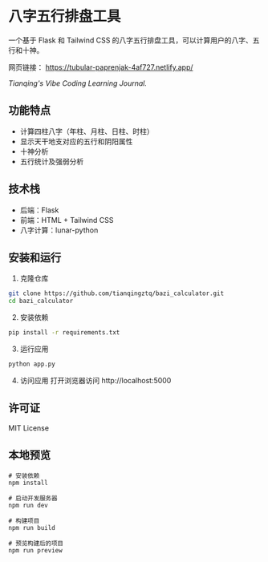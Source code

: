 # 八字五行排盘工具

一个基于 Flask 和 Tailwind CSS 的八字五行排盘工具，可以计算用户的八字、五行和十神。

网页链接：
https://tubular-paprenjak-4af727.netlify.app/

_Tianqing's Vibe Coding Learning Journal._

## 功能特点

- 计算四柱八字（年柱、月柱、日柱、时柱）
- 显示天干地支对应的五行和阴阳属性
- 十神分析
- 五行统计及强弱分析

## 技术栈

- 后端：Flask
- 前端：HTML + Tailwind CSS
- 八字计算：lunar-python

## 安装和运行

1. 克隆仓库
```bash
git clone https://github.com/tianqingztq/bazi_calculator.git
cd bazi_calculator
```

2. 安装依赖
```bash
pip install -r requirements.txt
```

3. 运行应用
```bash
python app.py
```

4. 访问应用
打开浏览器访问 http://localhost:5000

## 许可证

MIT License 


## 本地预览
```
# 安装依赖
npm install

# 启动开发服务器
npm run dev

# 构建项目
npm run build

# 预览构建后的项目
npm run preview
```